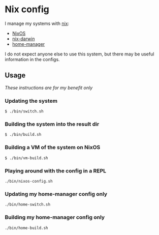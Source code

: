 # Nix config

I manage my systems with [nix](https://nixos.org):

* [NixOS](https://nixos.org)
* [nix-darwin](https://github.com/LnL7/nix-darwin)
* [home-manager](https://github.com/nix-community/home-manager)

I do not expect anyone else to use this system, but there may be useful information in the configs.

## Usage

*These instructions are for my benefit only*

### Updating the system

```
$ ./bin/switch.sh
```

### Building the system into the result dir

```
$ ./bin/build.sh
```

### Building a VM of the system on NixOS

```
$ ./bin/vm-build.sh
```

### Playing around with the config in a REPL

```
./bin/nixos-config.sh
```

### Updating my home-manager config only

```
./bin/home-switch.sh
```

### Building my home-manager config only

```
./bin/home-build.sh
```
